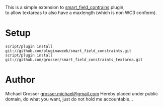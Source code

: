 This is a simple extension to [smart_field_contrains](http://github.com/pluginaweek/smart_field_constraints) plugin,  
to allow textareas to also have a maxlength (which is non WC3 conform).

Setup
=====
    script/plugin install git://github.com/pluginaweek/smart_field_constraints.git
    script/plugin install git://github.com/grosser/smart_field_constraints_textarea.git

Author
======
Michael Grosser
grosser.michael@gmail.com
Hereby placed under public domain, do what you want, just do not hold me accountable...  